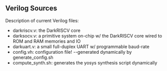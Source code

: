 ## Verilog Sources

Description of current Verilog files:

- darkriscv.v: the DarkRISCV core
- darksocv.v: a primitive system on-chip w/ the DarkRISCV core wired to ROM and RAM memories and IO
- darkuart.v: a small full-duplex UART w/ programmable baud-rate
- config.vh: configuration file! --generated dynamically by generate_config.sh
- compute_synth.sh: generates the yosys synthesis script dynamically

